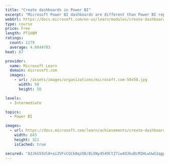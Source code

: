 ```yaml
---
title: "Create dashboards in Power BI"
excerpt: "Microsoft Power BI dashboards are different than Power BI reports. Dashboards allow report consumers to create a single artifact of directed data that is personalized just for them.  Dashboards can be comprised of pinned visuals that are taken from different reports. Where a Power BI report uses data from a single dataset, a Power BI dashboard can contain visuals from different datasets."
webUrl: https://docs.microsoft.com/en-us/learn/modules/create-dashboards-power-bi/
type: course
price: Free
length: PT1H8M
ratings:
  count: 1179
  average: 4.6844783
heat: 67

provider:
  name: Microsoft Learn
  domain: microsoft.com
  images:
    - url: /assets/images/organizations/microsoft.com-50x50.jpg
      width: 50
      height: 50

levels:
  - Intermediate

topics:
  - Power BI

images:
  - url: https://docs.microsoft.com/learn/achievements/create-dashboards-power-bi-social.png
    width: 643
    height: 321
    isCached: true

secured: "A3JkG55Ul8+aiZVFsCGCk8qzO8/8iXNy4549CtZ7iw4OJkuDcM2HLwUwG1qgpNrII3X+tfzr711p0h6iOE9ponp9H2Qgqvglso7XV1uaB1doBpAyP4sWH4TlT1TE0MYuvM6AhUMej8pR0a4fITGjTJ7QH3YLqvYPDL/CbUjtNQgpCTpWrJTTxhEnclxXENI3rXEYy8FXgdUUkKWB/gpN1r3PiL6HRKB6rrx0GK3KWi40h7oLOi7hTK/64//jLHy2A0jmaM15hJKsOzK7uEo/6RWYGDcmMrjd9stJb+pZfs2N93j7NMLaPEKoNUZtVFPX0ldZD6WAdn1bo4oQlnQzhO5elyy/qtRl7a2yLyIw0lmmmvEL9uZvfdBXGR+dfJXZFfmiaB4ZWGGyVhcFiR3E3BIRZQ4JcGVO0q40zInMIq8=;0J4rEA2+YDRCBQ21VGx1PQ=="
---
```


